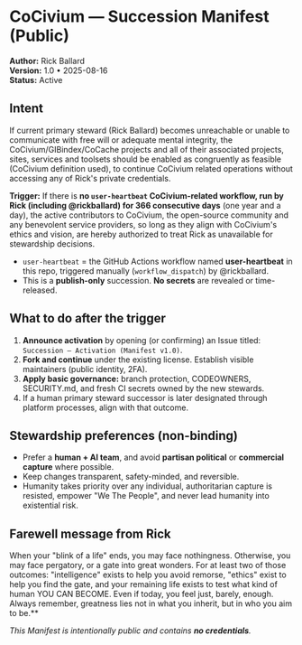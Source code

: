 # CoCivium — Succession Manifest (Public)

**Author:** Rick Ballard  
**Version:** 1.0 • 2025-08-16  
**Status:** Active

## Intent
If current primary steward (Rick Ballard) becomes unreachable or unable to communicate with free will or adequate mental integrity, the CoCivium/GIBindex/CoCache projects and all of their associated projects, sites, services and toolsets should be enabled as congruently as feasible (CoCivium definition used), to continue CoCivium related operations without accessing any of Rick's private credentials.

**Trigger:** If there is **no `user-heartbeat` CoCivium-related workflow, run by Rick (including @rickballard) for 366 consecutive days** (one year and a day), the active contributors to CoCivium, the open-source community and any benevolent service providers, so long as they align with CoCivium's ethics and vision, are hereby authorized to treat Rick as unavailable for stewardship decisions.

- `user-heartbeat` = the GitHub Actions workflow named **user-heartbeat** in this repo, triggered manually (`workflow_dispatch`) by @rickballard.
- This is a **publish-only** succession. **No secrets** are revealed or time-released.

## What to do after the trigger
1. **Announce activation** by opening (or confirming) an Issue titled: `Succession — Activation (Manifest v1.0)`.
2. **Fork and continue** under the existing license. Establish visible maintainers (public identity, 2FA).
3. **Apply basic governance:** branch protection, CODEOWNERS, SECURITY.md, and fresh CI secrets owned by the new stewards.
4. If a human primary steward successor is later designated through platform processes, align with that outcome.

## Stewardship preferences (non-binding)
- Prefer a **human + AI team**, and avoid **partisan political** or **commercial capture** where possible.
- Keep changes transparent, safety-minded, and reversible.
- Humanity takes priority over any individual, authoritarian capture is resisted, empower "We The People", and never lead humanity into existential risk.
  
## Farewell message from Rick

When your "blink of a life" ends, you may face nothingness.  Otherwise, you may face pergatory, or a gate into great wonders.  For at least two of those outcomes: "intelligence" exists to help you avoid remorse, "ethics" exist to help you find the gate, and your remaining life exists to test what kind of human YOU CAN BECOME.  Even if today, you feel just, barely, enough.  Always remember, greatness lies not in what you inherit, but in who you aim to be.** 

_This Manifest is intentionally public and contains **no credentials**._
